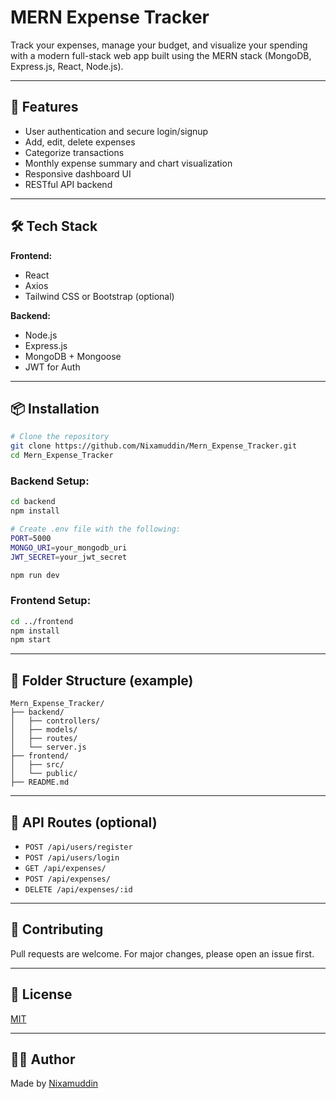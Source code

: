 # MERN Expense Tracker

Track your expenses, manage your budget, and visualize your spending with a modern full-stack web app built using the MERN stack (MongoDB, Express.js, React, Node.js).

---

## 🚀 Features

- User authentication and secure login/signup
- Add, edit, delete expenses
- Categorize transactions
- Monthly expense summary and chart visualization
- Responsive dashboard UI
- RESTful API backend

---

## 🛠️ Tech Stack

**Frontend:**
- React
- Axios
- Tailwind CSS or Bootstrap (optional)

**Backend:**
- Node.js
- Express.js
- MongoDB + Mongoose
- JWT for Auth

---

## 📦 Installation

```bash
# Clone the repository
git clone https://github.com/Nixamuddin/Mern_Expense_Tracker.git
cd Mern_Expense_Tracker
```

### Backend Setup:
```bash
cd backend
npm install

# Create .env file with the following:
PORT=5000
MONGO_URI=your_mongodb_uri
JWT_SECRET=your_jwt_secret

npm run dev
```

### Frontend Setup:
```bash
cd ../frontend
npm install
npm start
```

---

## 📁 Folder Structure (example)
```
Mern_Expense_Tracker/
├── backend/
│   ├── controllers/
│   ├── models/
│   ├── routes/
│   └── server.js
├── frontend/
│   ├── src/
│   └── public/
├── README.md
```

---

## 🧪 API Routes (optional)

- `POST /api/users/register`
- `POST /api/users/login`
- `GET /api/expenses/`
- `POST /api/expenses/`
- `DELETE /api/expenses/:id`

---

## 🤝 Contributing

Pull requests are welcome. For major changes, please open an issue first.

---

## 📄 License

[MIT](LICENSE)

---

## 🙋‍♂️ Author

Made by [Nixamuddin](https://github.com/Nixamuddin)
